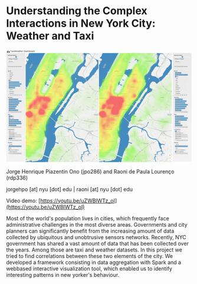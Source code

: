 # Understanding the Complex Interactions in New York City: Weather and Taxi

![TaxiWeatherDashboard](https://raw.githubusercontent.com/jorgehpo/WeatherTaxiExploration/master/Imgs/system.jpg)

Jorge Henrique Piazentin Ono (jpo286) and Raoni de Paula Lourenço (rdp336)

jorgehpo [at] nyu [dot] edu | raoni [at] nyu [dot] edu

Video demo: [https://youtu.be/uZWBlWTz_oI](https://youtu.be/uZWBlWTz_oI)

Most of the world's population lives in cities, which frequently face administrative challenges in the most diverse areas. Governments and city planners can significantly benefit from the increasing amount of data collected by ubiquitous and unobtrusive sensors networks. Recently, NYC government has shared a vast amount of data that has been collected over the years. Among those are taxi and weather datasets. In this project we tried to find correlations between these two elements of the city. We developed a framework consisting in data aggregation with Spark and a web­based interactive visualization tool, which enabled us to identify interesting patterns in new yorker's behaviour.
